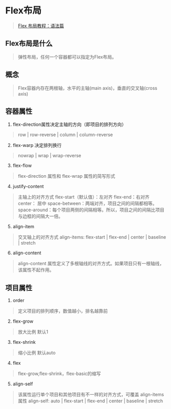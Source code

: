 # Flex布局

> [Flex 布局教程：语法篇](http://www.ruanyifeng.com/blog/2015/07/flex-grammar.html)

## Flex布局是什么
> 弹性布局，任何一个容器都可以指定为Flex布局。

## 概念
> Flex容器内存在两根轴，水平的主轴(main axis)，垂直的交叉轴(cross axis)

## 容器属性
1. flex-direction属性决定主轴的方向（即项目的排列方向）
> row | row-reverse | column | column-reverse

2. flex-warp 决定排列换行
> nowrap | wrap | wrap-reverse

3. flex-flow
> flex-direction 属性和 flex-wrap 属性的简写形式

4. justify-content
> 主轴上的对齐方式
> flex-start（默认值）：左对齐
> flex-end：右对齐
> center： 居中
> space-between：两端对齐，项目之间的间隔都相等。
> space-around：每个项目两侧的间隔相等。所以，项目之间的间隔比项目与边框的间隔大一倍。

5. align-item
> 交叉轴上的对齐方式
> align-items: flex-start | flex-end | center | baseline | stretch

6. align-content
> align-content 属性定义了多根轴线的对齐方式。如果项目只有一根轴线，该属性不起作用。

## 项目属性
1. order 
> 定义项目的排列顺序，数值越小，排名越靠前

2. flex-grow
> 放大比例 默认1

3. flex-shrink
> 缩小比例 默认auto

4. flex
> flex-grow,flex-shrink，flex-basic的缩写

5. align-self
> 该属性运行单个项目和其他项目有不一样的对齐方式，可覆盖 align-items 属性
> align-self: auto | flex-start | flex-end | center | baseline | stretch
